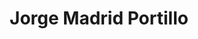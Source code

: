 ---
id: "jorgemadrid"
image: 
  src: "/src/images/jorgemadrid.jpg"
  alt: "jorge madrid"
title: "Jorge Madrid Portillo"
location: "USA, Manhattan - Madrid, Spain"
year: ""
platform: "Web Dev, Software solutions"
tech: "Shopify (Hydrogen and Liquid), Javascript, React, Remix, Wordpress, React Native, PHP"
show_title: {portfolio: true, card: false}
secondary_link: { href: "/data/Jorge_Madrid_Portillo_CV.pdf", text: "Download my resume in pdf" }
url: "https://www.linkedin.com/in/jorge-madrid-0b17a915a/"
description: I am a software engineer with more than 12 years of experience in the
              field, working for both, startups and world leading consultancy and
              technological companies.<br>
              After graduating from San Pablo CEU in Madrid I travelled to Denmark
              and completed a Master in Computer Science at Aalborg University.
              In my professional career I have explored many fields although
              nowadays I am mainly focused on web development and mobile
              applications.<br><br>
              My areas of expertise include React, Astro, Remix, Shopify (Hydrogen
              and Liquid), WordPress, React Native and PHP, and I am also capable
              to implement software solutions beyond these tools if necessary.
              Please find below my LinkedIn profile and my resume in PDF.
---